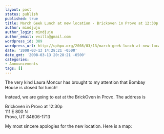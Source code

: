 ```yaml
---
layout: post
status: publish
published: true
title: March Geek Lunch at new location - Brickoven in Provo at 12:30p
author: mindjuju
author_login: mindjuju
author_email: vvilla@gmail.com
wordpress_id: 389
wordpress_url: http://uphpu.org/2008/03/13/march-geek-lunch-at-new-location-brickoven-in-provo-at-1230p/
date: '2008-03-13 14:28:21 -0500'
date_gmt: '2008-03-13 20:28:21 -0500'
categories:
- Announcements
tags: []
---
```

<p>The very kind Laura Moncur has brought to my attention that Bombay House is closed for lunch!  </p>
<p>Instead, we are going to eat at the BrickOven in Provo.  The address is </p>
<p>Brickoven in Provo at 12:30p<br />
111 E 800 N<br />
Provo, UT 84606-1713</p>
<p>My most sincere apologies for the new location.  Here is a map:<br /></p>
